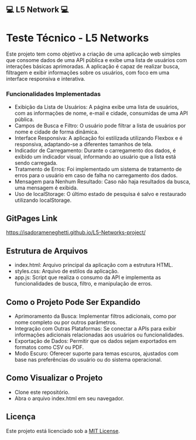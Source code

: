 ## 💻 L5 Network 💻

# Teste Técnico - L5 Networks

Este projeto tem como objetivo a criação de uma aplicação web simples que consome dados de uma API pública e exibe uma lista de usuários com interações básicas aprimoradas. A aplicação é capaz de realizar busca, filtragem e exibir informações sobre os usuários, com foco em uma interface responsiva e interativa.

### Funcionalidades Implementadas 

- Exibição da Lista de Usuários: A página exibe uma lista de usuários, com as informações de nome, e-mail e cidade, consumidas de uma API pública.
- Campos de Busca e Filtro: O usuário pode filtrar a lista de usuários por nome e cidade de forma dinâmica.
- Interface Responsiva: A aplicação foi estilizada utilizando Flexbox e é responsiva, adaptando-se a diferentes tamanhos de tela.
- Indicador de Carregamento: Durante o carregamento dos dados, é exibido um indicador visual, informando ao usuário que a lista está sendo carregada.
- Tratamento de Erros: Foi implementado um sistema de tratamento de erros para o usuário em caso de falha no carregamento dos dados.
- Mensagem para Nenhum Resultado: Caso não haja resultados da busca, uma mensagem é exibida.
- Uso de localStorage: O último estado de pesquisa é salvo e restaurado utilizando localStorage.

## GitPages Link
https://isadorameneghetti.github.io/L5-Networks-project/

## Estrutura de Arquivos
- index.html: Arquivo principal da aplicação com a estrutura HTML.
- styles.css: Arquivo de estilos da aplicação.
- app.js: Script que realiza o consumo da API e implementa as funcionalidades de busca, filtro, e manipulação de erros.

## Como o Projeto Pode Ser Expandido
- Aprimoramento da Busca: Implementar filtros adicionais, como por nome completo ou por outros parâmetros.
- Integração com Outras Plataformas: Se conectar a APIs para exibir informações adicionais relacionadas aos usuários ou funcionalidades.
- Exportação de Dados: Permitir que os dados sejam exportados em formatos como CSV ou PDF.
- Modo Escuro: Oferecer suporte para temas escuros, ajustados com base nas preferências do usuário ou do sistema operacional.

## Como Visualizar o Projeto
- Clone este repositório.
- Abra o arquivo index.html em seu navegador.

## Licença
Este projeto está licenciado sob a [MIT License](LICENSE).